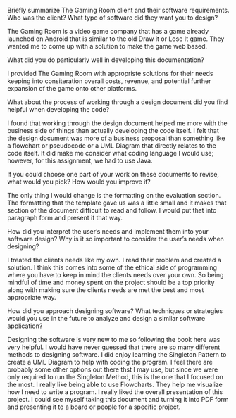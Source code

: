 Briefly summarize The Gaming Room client and their software requirements. Who was the client? What type of software did they want you to design?

  The Gaming Room is a video game company that has a game already launched on Android that is similar to the old Draw it or Lose It game. They wanted me to come up with a solution to make the game web based. 
  
What did you do particularly well in developing this documentation?

  I provided The Gaming Room with appropriste solutions for their needs keeping into consiteration overall costs, revenue, and potential further expansion of the game onto other platforms.
  
What about the process of working through a design document did you find helpful when developing the code?

  I found that working through the design document helped me more with the business side of things than actually developing the code itself. I felt that the design document was more of a business proposal than something like a flowchart or pseudocode or a UML Diagram that directly relates to the code itself. It did make me consider what coding language I would use; however, for this assignment, we had to use Java.
  
If you could choose one part of your work on these documents to revise, what would you pick? How would you improve it?

  The only thing I would change is the formatting on the evaluation section. The formatting that the template gave us was a little small and it makes that section of the document difficult to read and follow. I would put that into paragraph form and present it that way. 
  
How did you interpret the user’s needs and implement them into your software design? Why is it so important to consider the user’s needs when designing?

  I treated the clients needs like my own. I read their problem and created a solution. I think this comes into some of the ethical side of programming where you have to keep in mind the clients needs over your own. So being mindful of time and money spent on the project should be a top priority along with making sure the clients needs are met the best and most appropriate way.
  
  How did you approach designing software? What techniques or strategies would you use in the future to analyze and design a similar software application?

  Designing the software is very new to me so following the book here was very helpful. I would have never guessed that there are so many different methods to designing software. I did enjoy learning the Singleton Pattern to create a UML Diagram to help with coding the program. I feel there are probably some other options out there thst I may use, but since we were only required to run the Singleton Method, this is the one that I focused on the most. I really like being able to use Flowcharts. They help me visualize how I need to write a program. I really liked the overall presentation of this project. I could see myself taking this document and turning it into PDF form and presenting it to a board or people for a specific project. 
  
